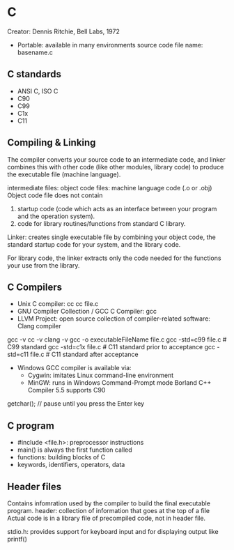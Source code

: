 # C
Creator: Dennis Ritchie, Bell Labs, 1972
- Portable: available in many environments
source code file name: basename.c

## C standards
- ANSI C, ISO C
- C90
- C99
- C1x
- C11


## Compiling & Linking
The compiler converts your source code to an intermediate code, and linker combines this with other code (like other modules, library code) to produce the executable file (machine language).

intermediate files: object code files: machine language code (.o or .obj)
Object code file does not contain
1. startup code (code which acts as an interface between your program and the operation system).
2. code for library routines/functions from standard C library.

Linker: creates single executable file by combining your object code, the standard startup code for your system, and the library code.

For library code, the linker extracts only the code needed for the functions your use from the library.

## C Compilers
- Unix C compiler: cc
  cc file.c
- GNU Compiler Collection / GCC C Compiler: gcc
- LLVM Project: open source collection of compiler-related software: Clang compiler

gcc -v
cc -v
clang -v
gcc -o executableFileName file.c
gcc -std=c99 file.c      # C99 standard
gcc -std=c1x file.c      # C11 standard prior to acceptance
gcc -std=c11 file.c      # C11 standard after acceptance

- Windows
  GCC compiler is available via:
  - Cygwin: imitates Linux command-line environment
  - MinGW: runs in Windows Command-Prompt mode
Borland C++ Compiler 5.5 supports C90




getchar(); // pause until you press the Enter key

## C program
- #include <file.h>: preprocessor instructions
- main() is always the first function called
- functions: building blocks of C
- keywords, identifiers, operators, data


## Header files
Contains infomration used by the compiler to build the final executable program.
header: collection of information that goes at the top of a file
Actual code is in a library file of precompiled code, not in header file.

stdio.h: provides support for keyboard input and for displaying output like printf()

